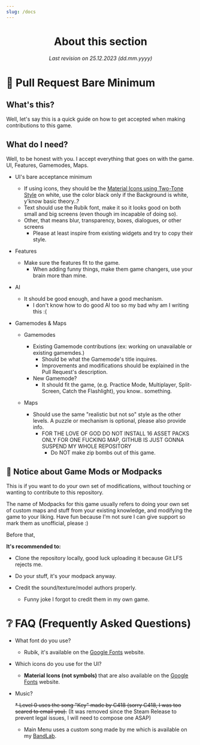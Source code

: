 ```yaml
---
slug: /docs
---
```



<div align="center">

# About this section
###### Last revision on 25.12.2023 (dd.mm.yyyy)
</div>

# 📝 Pull Request Bare Minimum

## What's this?

Well, let's say this is a quick guide on how to get accepted when making contributions to this game.

## What do I need?

Well, to be honest with you. I accept everything that goes on with the game. UI, Features, Gamemodes, Maps.

* UI's bare acceptance minimum
    * If using icons, they should be the [Material Icons using Two-Tone Style](https://fonts.google.com/icons?icon.style=Two+tone&icon.set=Material+Icons) on white, use the color black only if the Background is white, y'know basic theory..?
    * Text should use the Rubik font, make it so it looks good on both small and big screens (even though im incapable of doing so).
    * Other, that means blur, transparency, boxes, dialogues, or other screens
        * Please at least inspire from existing widgets and try to copy their style.

* Features
    * Make sure the features fit to the game.
        * When adding funny things, make them game changers, use your brain more than mine.
    

* AI
    * It should be good enough, and have a good mechanism.
        * I don't know how to do good AI too so my bad why am I writing this :(

* Gamemodes & Maps
    * Gamemodes
        * Existing Gamemode contributions (ex: working on unavailable or existing gamemdes.)
            * Should be what the Gamemode's title inquires.
            * Improvements and modifications should be explained in the Pull Request's description.
        * New Gamemode?
            * It should fit the game, (e.g. Practice Mode, Multiplayer, Split-Screen, Catch the Flashlight), you know.. something.
    
    * Maps
        * Should use the same "realistic but not so" style as the other levels. A puzzle or mechanism is optional, please also provide info.
            * FOR THE LOVE OF GOD DO NOT INSTALL 16 ASSET PACKS ONLY FOR ONE FUCKING MAP, GITHUB IS JUST GONNA SUSPEND MY WHOLE REPOSITORY
                * Do NOT make zip bombs out of this game.


## 🔧 Notice about Game Mods or Modpacks

This is if you want to do your own set of modifications, without touching or wanting to contribute to this repository.

The name of Modpacks for this game usually refers to doing your own set of custom maps and stuff from your existing knowledge, and modifying the game to your liking. Have fun because I'm not sure I can give support so mark them as unofficial, please :)

Before that,

**It's recommended to:**
* Clone the repository locally, good luck uploading it because Git LFS rejects me.

* Do your stuff, it's your modpack anyway.

* Credit the sound/texture/model authors properly.
    * Funny joke I forgot to credit them in my own game.



# ❔ FAQ (Frequently Asked Questions)

* What font do you use?
    * Rubik, it's available on the [Google Fonts](https://fonts.google.com) website.

* Which icons do you use for the UI?
    * **Material Icons (not symbols)** that are also available on the [Google Fonts](https://fonts.google.com) website.

* Music?

    ~~* Level 0 uses the song "Key" made by C418 (sorry C418, I was too scared to email you).~~ (It was removed since the Steam Release to prevent legal issues, I will need to compose one ASAP)
    * Main Menu uses a custom song made by me which is available on my [BandLab](https://www.bandlab.com/dabardibid/albums/f27d5d47-02c5-ed11-a8e0-00224844f6cb).

